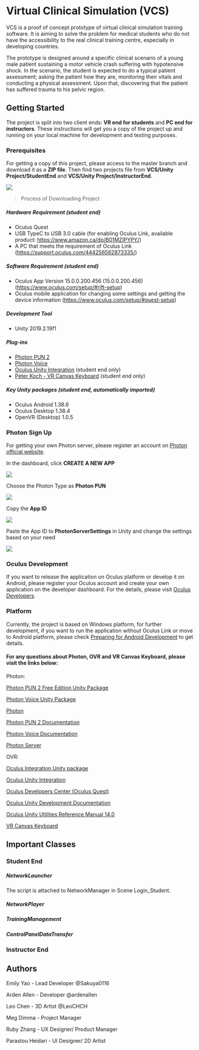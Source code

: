 # Virtual Clinical Simulation (VCS)
VCS is a proof of concept prototype of virtual clinical simulation training software. It is aiming to solve the problem for medical students who do not have the accessibility to the real clinical training centre, especially in developing countries.

The prototype is designed around a specific clinical scenario of a young male patient sustaining a motor vehicle crash suffering with hypotensive shock. In the scenario, the student is expected to do a typical patient assessment; asking the patient how they are, monitoring their vitals and conducting a physical assessment. Upon that, discovering that the patient has suffered trauma to his pelvic region. 

## Getting Started
The project is split into two client ends: **VR end for students** and **PC end for instructors**. These instructions will get you a copy of the project up and running on your local machine for development and testing purposes.

### Prerequisites
For getting a copy of this project, please access to the master branch and download it as a **ZIP file**. Then find two projects file from **VCS/Unity Project/StudentEnd** and **VCS/Unity Project/InstructorEnd**.

[![](https://www.mdeditor.com/images/logos/markdown.png)](https://www.mdeditor.com/images/logos/markdown.png "markdown")
> Process of Downloading Project

##### Hardware Requirement (student end)
* Oculus Quest
* USB TypeC to USB 3.0 cable (for enabling Oculus Link, available product: https://www.amazon.ca/dp/B01MZIPYPY/)
* A PC that meets the requirement of Oculus Link (https://support.oculus.com/444256562873335/)

##### Software Requirement (student end)
* Oculus App Version 15.0.0.200.456 (15.0.0.200.456) (https://www.oculus.com/setup/#rift-setup)
* Oculus mobile application for changing some settings and getting the device information (https://www.oculus.com/setup/#quest-setup)

##### Development Tool
* Unity 2019.2.19f1

##### Plug-ins
* [Photon PUN 2](https://www.photonengine.com/PUN)
* [Photon Voice](https://www.photonengine.com/Voice)
* [Oculus Unity Integration](https://developer.oculus.com/downloads/package/unity-integration/) (student end only)
* [Peter Koch - VR Canvas Keyboard](http://talesfromtherift.com/vr-canvas-keyboard/) (student end only)

##### Key Unity packages (student end, automatically imported)
* Oculus Android 1.38.6
* Oculus Desktop 1.38.4
* OpenVR (Desktop) 1.0.5

### Photon Sign Up
For getting your own Photon server, please register an account on [Photon official website](https://www.photonengine.com).

In the dashboard, click **CREATE A NEW APP**

[![](https://www.mdeditor.com/images/logos/markdown.png)](https://www.mdeditor.com/images/logos/markdown.png "markdown")

Choose the Photon Type as **Photon PUN**

[![](https://www.mdeditor.com/images/logos/markdown.png)](https://www.mdeditor.com/images/logos/markdown.png "markdown")

Copy the **App ID**

[![](https://www.mdeditor.com/images/logos/markdown.png)](https://www.mdeditor.com/images/logos/markdown.png "markdown")

Paste the App ID to **PhotonServerSettings** in Unity and change the settings based on your need

[![](https://www.mdeditor.com/images/logos/markdown.png)](https://www.mdeditor.com/images/logos/markdown.png "markdown")

### Oculus Development
If you want to release the application on Oculus platform or develop it on Android, please register your Oculus account and create your own application on the developer dashboard. For the details, please visit [Oculus Developers](https://developer.oculus.com/).

### Platform
Currently, the project is based on Windows platform, for further development, if you want to run the application without Oculus Link or move to Android platform, please check [Preparing for Android Development](https://developer.oculus.com/documentation/unity/unity-mobileprep/) to get details.


#### For any questions about Photon, OVR and VR Canvas Keyboard, please visit the links below:

Photon:

[Photon PUN 2 Free Edition Unity Package](https://assetstore.unity.com/packages/tools/network/pun-2-free-119922)

[Photon Voice Unity Package](https://assetstore.unity.com/packages/tools/audio/photon-voice-45848)

[Photon](https://www.photonengine.com/)

[Photon PUN 2 Documentation](https://doc.photonengine.com/en-us/pun/current/getting-started/pun-intro)

[Photon Voice Documentation](https://doc.photonengine.com/en-us/voice/current/getting-started/voice-intro)

[Photon Server](https://doc.photonengine.com/en-us/server/current/getting-started/photon-server-intro)

OVR:

[Oculus Integration Unity package](https://assetstore.unity.com/packages/tools/integration/oculus-integration-82022)

[Oculus Unity Integration](https://developer.oculus.com/downloads/package/unity-integration/)

[Oculus Developers Center (Oculus Quest)](https://developer.oculus.com/quest/)

[Oculus Unity Development Documentation](https://developer.oculus.com/documentation/unity/book-unity-gsg/)

[Oculus Unity Utilities Reference Manual 14.0](https://developer.oculus.com/reference/unity/v14/)

[VR Canvas Keyboard](http://talesfromtherift.com/vr-canvas-keyboard/)

## Important Classes
### Student End
##### NetworkLauncher
The script is attached to NetworkManager in Scene Login_Student. 
##### NetworkPlayer

##### TrainingManagement

##### ControlPanelDataTransfer




### Instructor End






## Authors
Emily Yao - Lead Developer @Sakuya0116

Arden Allen - Developer @ardenallen

Leo Chen - 3D Artist @LeoCHCH

Meg Dimma - Project Manager

Ruby Zhang - UX Designer/ Product Manager

Parastou Heidari - UI Designer/ 2D Artist